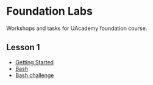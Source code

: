 # Foundation Labs

Workshops and tasks for UAcademy foundation course.

## Lesson 1

- [Getting Started](lesson_1/01_getting_started.md)
- [Bash](lesson_1/02_bash.md)
- [Bash challenge](lesson_1/03_bash_challenge.md)